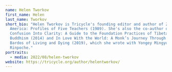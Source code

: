 ```yaml
---
name: Helen Tworkov
first_name: Helen
last_name: Tworkov
short_bio: "Helen Tworkov is Tricycle's founding editor and author of Zen in
  America: Profiles of Five Teachers (1989). She's also the co-author of Turning
  Confusion Into Clarity: A Guide to the Foundation Practices of Tibetan
  Buddhism (2014) and In Love With the World: A Monk’s Journey Through the
  Bardos of Living and Dying (2019), which she wrote with Yongey Mingyur
  Rinpoche."
portraits:
  - media: 2022/08/helen-tworkov
website: https://tricycle.org/author/helentworkov/
---
```

